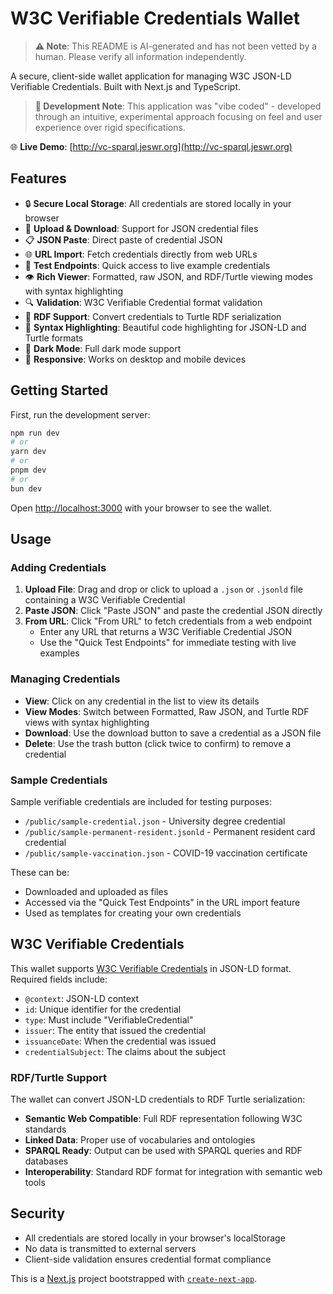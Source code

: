 # W3C Verifiable Credentials Wallet

> **⚠️ Note**: This README is AI-generated and has not been vetted by a human. Please verify all information independently.

A secure, client-side wallet application for managing W3C JSON-LD Verifiable Credentials. Built with Next.js and TypeScript.

> **🎨 Development Note**: This application was "vibe coded" - developed through an intuitive, experimental approach focusing on feel and user experience over rigid specifications.

🌐 **Live Demo**: [http://vc-sparql.jeswr.org](http://vc-sparql.jeswr.org)

## Features

- 🔒 **Secure Local Storage**: All credentials are stored locally in your browser
- 📁 **Upload & Download**: Support for JSON credential files
- 📋 **JSON Paste**: Direct paste of credential JSON
- 🌐 **URL Import**: Fetch credentials directly from web URLs
- 🚀 **Test Endpoints**: Quick access to live example credentials
- 👁️ **Rich Viewer**: Formatted, raw JSON, and RDF/Turtle viewing modes with syntax highlighting
- 🔍 **Validation**: W3C Verifiable Credential format validation
- 🐢 **RDF Support**: Convert credentials to Turtle RDF serialization
- 🎨 **Syntax Highlighting**: Beautiful code highlighting for JSON-LD and Turtle formats
- 🌙 **Dark Mode**: Full dark mode support
- 📱 **Responsive**: Works on desktop and mobile devices

## Getting Started

First, run the development server:

```bash
npm run dev
# or
yarn dev
# or
pnpm dev
# or
bun dev
```

Open [http://localhost:3000](http://localhost:3000) with your browser to see the wallet.

## Usage

### Adding Credentials

1. **Upload File**: Drag and drop or click to upload a `.json` or `.jsonld` file containing a W3C Verifiable Credential
2. **Paste JSON**: Click "Paste JSON" and paste the credential JSON directly
3. **From URL**: Click "From URL" to fetch credentials from a web endpoint
   - Enter any URL that returns a W3C Verifiable Credential JSON
   - Use the "Quick Test Endpoints" for immediate testing with live examples

### Managing Credentials

- **View**: Click on any credential in the list to view its details
- **View Modes**: Switch between Formatted, Raw JSON, and Turtle RDF views with syntax highlighting
- **Download**: Use the download button to save a credential as a JSON file
- **Delete**: Use the trash button (click twice to confirm) to remove a credential

### Sample Credentials

Sample verifiable credentials are included for testing purposes:
- `/public/sample-credential.json` - University degree credential
- `/public/sample-permanent-resident.jsonld` - Permanent resident card credential  
- `/public/sample-vaccination.json` - COVID-19 vaccination certificate

These can be:
- Downloaded and uploaded as files
- Accessed via the "Quick Test Endpoints" in the URL import feature
- Used as templates for creating your own credentials

## W3C Verifiable Credentials

This wallet supports [W3C Verifiable Credentials](https://www.w3.org/TR/vc-data-model/) in JSON-LD format. Required fields include:

- `@context`: JSON-LD context
- `id`: Unique identifier for the credential
- `type`: Must include "VerifiableCredential"
- `issuer`: The entity that issued the credential
- `issuanceDate`: When the credential was issued
- `credentialSubject`: The claims about the subject

### RDF/Turtle Support

The wallet can convert JSON-LD credentials to RDF Turtle serialization:
- **Semantic Web Compatible**: Full RDF representation following W3C standards
- **Linked Data**: Proper use of vocabularies and ontologies
- **SPARQL Ready**: Output can be used with SPARQL queries and RDF databases
- **Interoperability**: Standard RDF format for integration with semantic web tools

## Security

- All credentials are stored locally in your browser's localStorage
- No data is transmitted to external servers
- Client-side validation ensures credential format compliance

This is a [Next.js](https://nextjs.org) project bootstrapped with [`create-next-app`](https://nextjs.org/docs/app/api-reference/cli/create-next-app).
